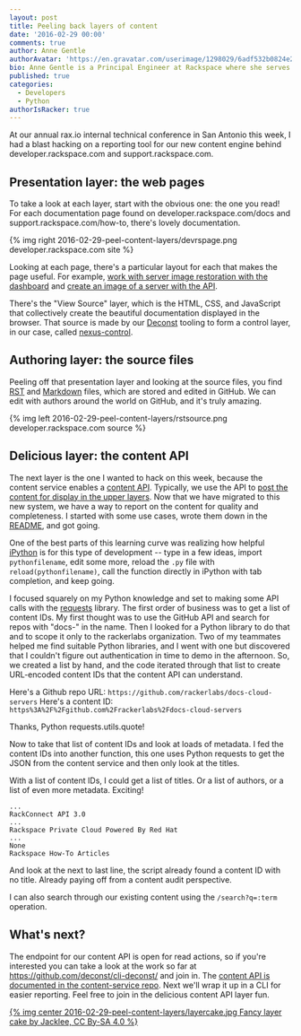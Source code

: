 ```yaml
---
layout: post
title: Peeling back layers of content
date: '2016-02-29 00:00'
comments: true
author: Anne Gentle
authorAvatar: 'https://en.gravatar.com/userimage/1298029/6adf532b0824e2fe4cd8feab84f6b98e.jpg'
bio: Anne Gentle is a Principal Engineer at Rackspace where she serves on the OpenStack Technical Committee and advocates for cloud users.
published: true
categories:
  - Developers
  - Python
authorIsRacker: true
---
```


At our annual rax.io internal technical conference in San Antonio this week, I had a blast hacking on a reporting tool for our new content engine behind developer.rackspace.com and support.rackspace.com.

<!-- more -->

## Presentation layer: the web pages

To take a look at each layer, start with the obvious one: the one you read! For each documentation page found on developer.rackspace.com/docs and support.rackspace.com/how-to, there's lovely documentation. 

{% img right 2016-02-29-peel-content-layers/devrspage.png developer.rackspace.com site %}

Looking at each page, there's a particular layout for each that makes the page useful. For example, [work with server image restoration with the dashboard](
https://support.rackspace.com/how-to/create-an-image-of-a-server-and-restore-a-server-from-a-saved-image/)
and [create an image of a server with the API](
https://developer.rackspace.com/docs/cloud-servers/v2/developer-guide/#create-image-of-specified-server).

There's the "View Source" layer, which is the HTML, CSS, and JavaScript that collectively create the beautiful documentation displayed in the browser. That source is made by our [Deconst](https://github.com/deconst/) tooling to form a control layer, in our case, called [nexus-control](https://github.com/rackerlabs/nexus-control).

## Authoring layer: the source files

Peeling off that presentation layer and looking at the source files, you find [RST](https://raw.githubusercontent.com/rackerlabs/docs-cloud-servers/master/api-docs/api-operations/methods/post-create-image-of-specified-server-servers-server-id-actions.rst) and [Markdown](https://raw.githubusercontent.com/rackerlabs/rackspace-how-to/master/content/cloud-servers/create-an-image-of-a-server-and-restore-a-server-from-a-saved-image.md) files, which are stored and edited in GitHub. We can edit with authors around the world on GitHub, and it's truly amazing.

{% img left 2016-02-29-peel-content-layers/rstsource.png developer.rackspace.com source %}

## Delicious layer: the content API

The next layer is the one I wanted to hack on this week, because the content service enables a [content API](https://github.com/deconst/content-service#api). Typically, we use the API to [post the content for display in the upper layers](https://deconst.horse/developing/architecture/#lifecycle-of-an-http-request). Now that we have migrated to this new system, we have a way to report on the content for quality and completeness. I started with some use cases, wrote them down in the [README](https://github.com/deconst/cli-deconst/blob/master/README.md), and got going.

One of the best parts of this learning curve was realizing how helpful [iPython](http://ipython.org/install.html) is for this type of development -- type in a few ideas, import `pythonfilename`, edit some more, reload the `.py` file with `reload(pythonfilename)`, call the function directly in iPython with tab completion, and keep going.

I focused squarely on my Python knowledge and set to making some API calls with the [requests](http://docs.python-requests.org/) library. The first order of business was to get a list of content IDs. My first thought was to use the GitHub API and search for repos with "docs-" in the name. Then I looked for a Python library to do that and to scope it only to the rackerlabs organization. Two of my teammates helped me find suitable Python libraries, and I went with one but discovered that I couldn't figure out authentication in time to demo in the afternoon. So, we created a list by hand, and the code iterated through that list to create URL-encoded content IDs that the content API can understand. 

Here's a Github repo URL:
`https://github.com/rackerlabs/docs-cloud-servers`
Here's a content ID:
`https%3A%2F%2Fgithub.com%2Frackerlabs%2Fdocs-cloud-servers`

Thanks, Python requests.utils.quote!

Now to take that list of content IDs and look at loads of metadata. I fed the content IDs into another function, this one uses Python requests to get the JSON from the content service and then only look at the titles.

With a list of content IDs, I could get a list of titles. Or a list of authors, or a list of even more metadata. Exciting!

```
...
RackConnect API 3.0
...
Rackspace Private Cloud Powered By Red Hat
...
None
Rackspace How-To Articles
```

And look at the next to last line, the script already found a content ID with no title. Already paying off from a content audit perspective.

I can also search through our existing content using the `/search?q=:term` operation. 

## What's next?

The endpoint for our content API is open for read actions, so if you're interested you can take a look at the work so far at https://github.com/deconst/cli-deconst/ and join in. The [content API is documented in the content-service repo](https://github.com/deconst/content-service#api). Next we'll wrap it up in a CLI for easier reporting. Feel free to join in the delicious content API layer fun.

<a href="https://commons.wikimedia.org/w/index.php?curid=37028602">
{% img center 2016-02-29-peel-content-layers/layercake.jpg Fancy layer cake by Jacklee, CC By-SA 4.0 %}
</a>
